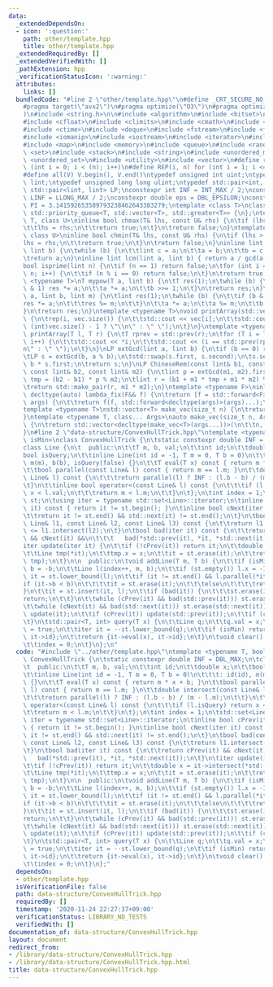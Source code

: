```yaml
---
data:
  _extendedDependsOn:
  - icon: ':question:'
    path: other/template.hpp
    title: other/template.hpp
  _extendedRequiredBy: []
  _extendedVerifiedWith: []
  _pathExtension: hpp
  _verificationStatusIcon: ':warning:'
  attributes:
    links: []
  bundledCode: "#line 2 \"other/template.hpp\"\n#define _CRT_SECURE_NO_WARNINGS\n\
    #pragma target(\"avx2\")\n#pragma optimize(\"O3\")\n#pragma optimize(\"unroll-loops\"\
    )\n#include <string.h>\n\n#include <algorithm>\n#include <bitset>\n#include <cassert>\n\
    #include <cfloat>\n#include <climits>\n#include <cmath>\n#include <complex>\n\
    #include <ctime>\n#include <deque>\n#include <fstream>\n#include <functional>\n\
    #include <iomanip>\n#include <iostream>\n#include <iterator>\n#include <list>\n\
    #include <map>\n#include <memory>\n#include <queue>\n#include <random>\n#include\
    \ <set>\n#include <stack>\n#include <string>\n#include <unordered_map>\n#include\
    \ <unordered_set>\n#include <utility>\n#include <vector>\n#define rep(i, n) for\
    \ (int i = 0; i < (n); i++)\n#define REP(i, n) for (int i = 1; i <= (n); i++)\n\
    #define all(V) V.begin(), V.end()\ntypedef unsigned int uint;\ntypedef long long\
    \ lint;\ntypedef unsigned long long ulint;\ntypedef std::pair<int, int> P;\ntypedef\
    \ std::pair<lint, lint> LP;\nconstexpr int INF = INT_MAX / 2;\nconstexpr lint\
    \ LINF = LLONG_MAX / 2;\nconstexpr double eps = DBL_EPSILON;\nconstexpr double\
    \ PI = 3.141592653589793238462643383279;\ntemplate <class T>\nclass prique : public\
    \ std::priority_queue<T, std::vector<T>, std::greater<T>> {\n};\ntemplate <class\
    \ T, class U>\ninline bool chmax(T& lhs, const U& rhs) {\n\tif (lhs < rhs) {\n\
    \t\tlhs = rhs;\n\t\treturn true;\n\t}\n\treturn false;\n}\ntemplate <class T,\
    \ class U>\ninline bool chmin(T& lhs, const U& rhs) {\n\tif (lhs > rhs) {\n\t\t\
    lhs = rhs;\n\t\treturn true;\n\t}\n\treturn false;\n}\ninline lint gcd(lint a,\
    \ lint b) {\n\twhile (b) {\n\t\tlint c = a;\n\t\ta = b;\n\t\tb = c % b;\n\t}\n\
    \treturn a;\n}\ninline lint lcm(lint a, lint b) { return a / gcd(a, b) * b; }\n\
    bool isprime(lint n) {\n\tif (n == 1) return false;\n\tfor (int i = 2; i * i <=\
    \ n; i++) {\n\t\tif (n % i == 0) return false;\n\t}\n\treturn true;\n}\ntemplate\
    \ <typename T>\nT mypow(T a, lint b) {\n\tT res(1);\n\twhile (b) {\n\t\tif (b\
    \ & 1) res *= a;\n\t\ta *= a;\n\t\tb >>= 1;\n\t}\n\treturn res;\n}\nlint modpow(lint\
    \ a, lint b, lint m) {\n\tlint res(1);\n\twhile (b) {\n\t\tif (b & 1) {\n\t\t\t\
    res *= a;\n\t\t\tres %= m;\n\t\t}\n\t\ta *= a;\n\t\ta %= m;\n\t\tb >>= 1;\n\t\
    }\n\treturn res;\n}\ntemplate <typename T>\nvoid printArray(std::vector<T>& vec)\
    \ {\n\trep(i, vec.size()) {\n\t\tstd::cout << vec[i];\n\t\tstd::cout << (i ==\
    \ (int)vec.size() - 1 ? \"\\n\" : \" \");\n\t}\n}\ntemplate <typename T>\nvoid\
    \ printArray(T l, T r) {\n\tT rprev = std::prev(r);\n\tfor (T i = l; i != rprev;\
    \ i++) {\n\t\tstd::cout << *i;\n\t\tstd::cout << (i == std::prev(rprev) ? \"\\\
    n\" : \" \");\n\t}\n}\nLP extGcd(lint a, lint b) {\n\tif (b == 0) return {1, 0};\n\
    \tLP s = extGcd(b, a % b);\n\tstd::swap(s.first, s.second);\n\ts.second -= a /\
    \ b * s.first;\n\treturn s;\n}\nLP ChineseRem(const lint& b1, const lint& m1,\
    \ const lint& b2, const lint& m2) {\n\tlint p = extGcd(m1, m2).first;\n\tlint\
    \ tmp = (b2 - b1) * p % m2;\n\tlint r = (b1 + m1 * tmp + m1 * m2) % (m1 * m2);\n\
    \treturn std::make_pair(r, m1 * m2);\n}\ntemplate <typename F>\ninline constexpr\
    \ decltype(auto) lambda_fix(F&& f) {\n\treturn [f = std::forward<F>(f)](auto&&...\
    \ args) {\n\t\treturn f(f, std::forward<decltype(args)>(args)...);\n\t};\n}\n\
    template <typename T>\nstd::vector<T> make_vec(size_t n) {\n\treturn std::vector<T>(n);\n\
    }\ntemplate <typename T, class... Args>\nauto make_vec(size_t n, Args&&... args)\
    \ {\n\treturn std::vector<decltype(make_vec<T>(args...))>(\n\t\tn, make_vec<T>(std::forward<Args>(args)...));\n\
    }\n#line 2 \"data-structure/ConvexHullTrick.hpp\"\ntemplate <typename T, bool\
    \ isMin>\nclass ConvexHullTrick {\n\tstatic constexpr double INF = DBL_MAX;\n\t\
    class Line {\n\t  public:\n\t\tT m, b, val;\n\t\tint id;\n\t\tdouble x;\n\t\t\
    bool isQuery;\n\t\tinline Line(int id = -1, T m = 0, T b = 0)\n\t\t\t: id(id),\
    \ m(m), b(b), isQuery(false) {}\n\t\tT eval(T x) const { return m * x + b; }\n\
    \t\tbool parallel(const Line& l) const { return m == l.m; }\n\t\tdouble intersect(const\
    \ Line& l) const {\n\t\t\treturn parallel(l) ? INF : (l.b - b) / (m - l.m);\n\t\
    \t}\n\t\tinline bool operator<(const Line& l) const {\n\t\t\tif (l.isQuery) return\
    \ x < l.val;\n\t\t\treturn m < l.m;\n\t\t}\n\t};\n\tint index = 1;\n\tstd::set<Line>\
    \ st;\n\tusing iter = typename std::set<Line>::iterator;\n\tinline bool cPrev(iter\
    \ it) const { return it != st.begin(); }\n\tinline bool cNext(iter it) const {\n\
    \t\treturn it != st.end() && std::next(it) != st.end();\n\t}\n\tbool bad(const\
    \ Line& l1, const Line& l2, const Line& l3) const {\n\t\treturn l1.intersect(l3)\
    \ <= l1.intersect(l2);\n\t}\n\tbool bad(iter it) const {\n\t\treturn cPrev(it)\
    \ && cNext(it) &&\n\t\t\t   bad(*std::prev(it), *it, *std::next(it));\n\t}\n\t\
    iter update(iter it) {\n\t\tif (!cPrev(it)) return it;\n\t\tdouble x = it->intersect(*std::prev(it));\n\
    \t\tLine tmp(*it);\n\t\ttmp.x = x;\n\t\tit = st.erase(it);\n\t\treturn st.insert(it,\
    \ tmp);\n\t}\n\n  public:\n\tvoid addLine(T m, T b) {\n\t\tif (isMin) m = -m,\
    \ b = -b;\n\t\tLine l(index++, m, b);\n\t\tif (st.empty()) l.x = -INF;\n\t\titer\
    \ it = st.lower_bound(l);\n\t\tif (it != st.end() && l.parallel(*it)) {\n\t\t\t\
    if (it->b < b)\n\t\t\t\tit = st.erase(it);\n\t\t\telse\n\t\t\t\treturn;\n\t\t\
    }\n\t\tit = st.insert(it, l);\n\t\tif (bad(it)) {\n\t\t\tst.erase(it);\n\t\t\t\
    return;\n\t\t}\n\t\twhile (cPrev(it) && bad(std::prev(it))) st.erase(std::prev(it));\n\
    \t\twhile (cNext(it) && bad(std::next(it))) st.erase(std::next(it));\n\t\tit =\
    \ update(it);\n\t\tif (cPrev(it)) update(std::prev(it));\n\t\tif (cNext(it)) update(std::next(it));\n\
    \t}\n\tstd::pair<T, int> query(T x) {\n\t\tLine q;\n\t\tq.val = x;\n\t\tq.isQuery\
    \ = true;\n\t\titer it = --st.lower_bound(q);\n\t\tif (isMin) return {-it->eval(x),\
    \ it->id};\n\t\treturn {it->eval(x), it->id};\n\t}\n\tvoid clear() {\n\t\tst.clear();\n\
    \t\tindex = 0;\n\t}\n};\n"
  code: "#include \"../other/template.hpp\"\ntemplate <typename T, bool isMin>\nclass\
    \ ConvexHullTrick {\n\tstatic constexpr double INF = DBL_MAX;\n\tclass Line {\n\
    \t  public:\n\t\tT m, b, val;\n\t\tint id;\n\t\tdouble x;\n\t\tbool isQuery;\n\
    \t\tinline Line(int id = -1, T m = 0, T b = 0)\n\t\t\t: id(id), m(m), b(b), isQuery(false)\
    \ {}\n\t\tT eval(T x) const { return m * x + b; }\n\t\tbool parallel(const Line&\
    \ l) const { return m == l.m; }\n\t\tdouble intersect(const Line& l) const {\n\
    \t\t\treturn parallel(l) ? INF : (l.b - b) / (m - l.m);\n\t\t}\n\t\tinline bool\
    \ operator<(const Line& l) const {\n\t\t\tif (l.isQuery) return x < l.val;\n\t\
    \t\treturn m < l.m;\n\t\t}\n\t};\n\tint index = 1;\n\tstd::set<Line> st;\n\tusing\
    \ iter = typename std::set<Line>::iterator;\n\tinline bool cPrev(iter it) const\
    \ { return it != st.begin(); }\n\tinline bool cNext(iter it) const {\n\t\treturn\
    \ it != st.end() && std::next(it) != st.end();\n\t}\n\tbool bad(const Line& l1,\
    \ const Line& l2, const Line& l3) const {\n\t\treturn l1.intersect(l3) <= l1.intersect(l2);\n\
    \t}\n\tbool bad(iter it) const {\n\t\treturn cPrev(it) && cNext(it) &&\n\t\t\t\
    \   bad(*std::prev(it), *it, *std::next(it));\n\t}\n\titer update(iter it) {\n\
    \t\tif (!cPrev(it)) return it;\n\t\tdouble x = it->intersect(*std::prev(it));\n\
    \t\tLine tmp(*it);\n\t\ttmp.x = x;\n\t\tit = st.erase(it);\n\t\treturn st.insert(it,\
    \ tmp);\n\t}\n\n  public:\n\tvoid addLine(T m, T b) {\n\t\tif (isMin) m = -m,\
    \ b = -b;\n\t\tLine l(index++, m, b);\n\t\tif (st.empty()) l.x = -INF;\n\t\titer\
    \ it = st.lower_bound(l);\n\t\tif (it != st.end() && l.parallel(*it)) {\n\t\t\t\
    if (it->b < b)\n\t\t\t\tit = st.erase(it);\n\t\t\telse\n\t\t\t\treturn;\n\t\t\
    }\n\t\tit = st.insert(it, l);\n\t\tif (bad(it)) {\n\t\t\tst.erase(it);\n\t\t\t\
    return;\n\t\t}\n\t\twhile (cPrev(it) && bad(std::prev(it))) st.erase(std::prev(it));\n\
    \t\twhile (cNext(it) && bad(std::next(it))) st.erase(std::next(it));\n\t\tit =\
    \ update(it);\n\t\tif (cPrev(it)) update(std::prev(it));\n\t\tif (cNext(it)) update(std::next(it));\n\
    \t}\n\tstd::pair<T, int> query(T x) {\n\t\tLine q;\n\t\tq.val = x;\n\t\tq.isQuery\
    \ = true;\n\t\titer it = --st.lower_bound(q);\n\t\tif (isMin) return {-it->eval(x),\
    \ it->id};\n\t\treturn {it->eval(x), it->id};\n\t}\n\tvoid clear() {\n\t\tst.clear();\n\
    \t\tindex = 0;\n\t}\n};"
  dependsOn:
  - other/template.hpp
  isVerificationFile: false
  path: data-structure/ConvexHullTrick.hpp
  requiredBy: []
  timestamp: '2020-11-24 22:27:37+09:00'
  verificationStatus: LIBRARY_NO_TESTS
  verifiedWith: []
documentation_of: data-structure/ConvexHullTrick.hpp
layout: document
redirect_from:
- /library/data-structure/ConvexHullTrick.hpp
- /library/data-structure/ConvexHullTrick.hpp.html
title: data-structure/ConvexHullTrick.hpp
---
```

